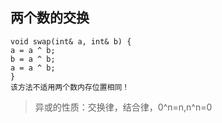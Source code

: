 ## 两个数的交换
    void swap(int& a, int& b) {
    a = a ^ b;
    b = a ^ b;
    a = a ^ b;
    }
    该方法不适用两个数内存位置相同！
>异或的性质：交换律，结合律，0^n=n,n^n=0

